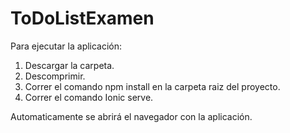 # ToDoListExamen

Para ejecutar la aplicación:

1. Descargar la carpeta.
2. Descomprimir.
3. Correr el comando npm install en la carpeta raiz del proyecto.
4. Correr el comando Ionic serve.

Automaticamente se abrirá el navegador con la aplicación.

